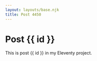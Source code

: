 ```yaml
---
layout: layouts/base.njk
title: Post 4450
---
```


# Post {{ id }}

This is post {{ id }} in my Eleventy project.
